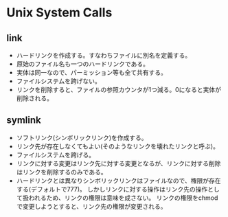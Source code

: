 # Unix System Calls

## link
* ハードリンクを作成する。すなわちファイルに別名を定義する。
* 原始のファイル名も一つのハードリンクである。
* 実体は同一なので、パーミッション等も全て共有する。
* ファイルシステムを跨げない。
* リンクを削除すると、ファイルの参照カウンタが1つ減る。0になると実体が削除される。

## symlink
* ソフトリンク(シンボリックリンク)を作成する。
* リンク先が存在しなくてもよい(そのようなリンクを壊れたリンクと呼ぶ)。
* ファイルシステムを跨げる。
* リンクに対する変更はリンク先に対する変更となるが、リンクに対する削除はリンクを削除するのみである。
* ハードリンクとは異なりシンボリックリンクはファイルなので、権限が存在する(デフォルトで777)。
しかしリンクに対する操作はリンク先の操作として扱われるため、リンクの権限は意味を成さない。
リンクの権限をchmodで変更しようとすると、リンク先の権限が変更される。
